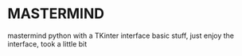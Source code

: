 # MASTERMIND
mastermind python with a TKinter interface
basic stuff, just enjoy the interface, took a little bit
